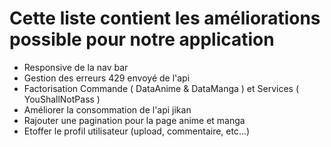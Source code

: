 # Cette liste contient les améliorations possible pour notre application

- Responsive de la nav bar
- Gestion des erreurs 429 envoyé de l'api
- Factorisation Commande ( DataAnime & DataManga ) et Services ( YouShallNotPass )
- Améliorer la consommation de l'api jikan
- Rajouter une pagination pour la page anime et manga
- Etoffer le profil utilisateur (upload, commentaire, etc...)
